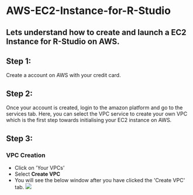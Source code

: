 # AWS-EC2-Instance-for-R-Studio
Lets understand how to create and launch a EC2 Instance for R-Studio on AWS.
--

## Step 1:
Create a account on AWS with your credit card. 

## Step 2:
Once your account is created, login to the amazon platform and go to the services tab. 
Here, you can select the VPC service to create your own VPC which is the first step towards initialising your EC2 instance on AWS.

## Step 3:

### VPC Creation
* Click on 'Your VPCs'
* Select **Create VPC**
* You will see the below window after you have clicked the 'Create VPC' tab.
![](images/VPC_creation.png)
